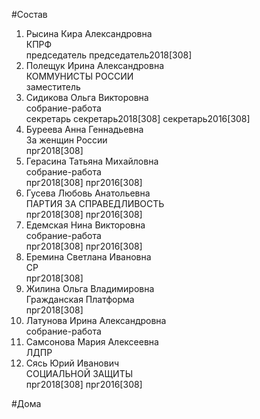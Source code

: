 #Состав  
1. Рысина Кира Александровна  
    КПРФ  
    председатель председатель2018[308]  
2. Полещук Ирина Александровна  
    КОММУНИСТЫ РОССИИ  
    заместитель  
3. Сидикова Ольга Викторовна  
    собрание-работа  
    секретарь секретарь2018[308] секретарь2016[308]  
4. Буреева Анна Геннадьевна  
    За женщин России  
    прг2018[308]  
5. Герасина Татьяна Михайловна  
    собрание-работа  
    прг2018[308] прг2016[308]  
6. Гусева Любовь Анатольевна  
    ПАРТИЯ ЗА СПРАВЕДЛИВОСТЬ  
    прг2018[308] прг2016[308]  
7. Едемская Нина Викторовна  
    собрание-работа  
    прг2018[308] прг2016[308]  
8. Еремина Светлана Ивановна  
    СР  
    прг2018[308]  
9. Жилина Ольга Владимировна  
    Гражданская Платформа  
    прг2018[308]  
10. Латунова Ирина Александровна  
    собрание-работа  
11. Самсонова Мария Алексеевна  
    ЛДПР  
12. Сясь Юрий Иванович  
    СОЦИАЛЬНОЙ ЗАЩИТЫ  
    прг2018[308] прг2016[308]  
  
#Дома  
  
